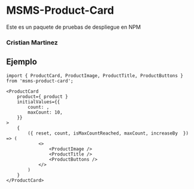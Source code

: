 # MSMS-Product-Card

Este es un paquete de pruebas de despliegue en NPM

### Cristian Martinez

## Ejemplo
```
import { ProductCard, ProductImage, ProductTitle, ProductButtons } from 'msms-product-card';
```

```
<ProductCard 
    product={ product }
    initialValues={{
        count: ,
        maxCount: 10,
    }}
>
    {
        ({ reset, count, isMaxCountReached, maxCount, increaseBy  }) => (
            <>
                <ProductImage />
                <ProductTitle />
                <ProductButtons />
            </>
        )
    }
</ProductCard>
```